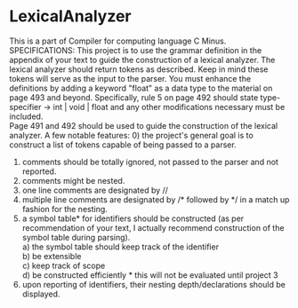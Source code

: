 # LexicalAnalyzer
This is a part of Compiler for computing language C Minus.
SPECIFICATIONS: This project is to use the grammar definition in the appendix of your text to guide the construction of a lexical analyzer.  The lexical analyzer should return tokens as described. Keep  in mind these tokens will serve as the input to the parser. You must enhance the definitions by adding a keyword "float" as a data type to the material on page 493 and beyond. Specifically, rule 5 on page 492 should state 
    type-specifier -> int | void | float 
and any other modifications necessary must be included.  
Page 491 and 492 should be used to guide the construction of the lexical analyzer. A few notable features: 
0) the project's general goal is to construct a list of tokens capable    of being passed to a parser. 
1) comments should be totally ignored, not passed to the parser and    not reported. 
2) comments might be nested. 
3) one line comments are designated by // 
4) multiple line comments are designated by /* followed by */ in     a match up fashion for the nesting. 
5) a symbol table* for identifiers should be constructed (as    per recommendation of your text, I actually recommend    construction of the symbol table during parsing).   
  a) the symbol table should keep track of the identifier    
  b) be extensible    
  c) keep track of scope    
  d) be constructed efficiently    * this will not be evaluated until project 3 
6) upon reporting of identifiers, their nesting depth/declarations    should be displayed. 
